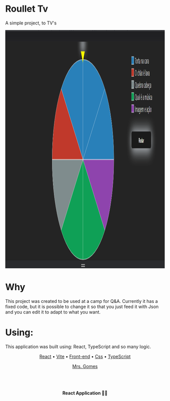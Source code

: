 # Roullet Tv
A simple project, to TV's

<img src="/src/assets/Roullete_pag.png" width="1000" height="500" style="zoom: 1.5">

# Why 

This project was created to be used at a camp for Q&A.
Currently it has a fixed code, but it is possible to change it so that you just feed it with Json and you can edit it to adapt to what you want.

# Using:
This application was built using: React, TypeScript and so many logic.

<p align="center">
 <a href="#">React</a> • 
 <a href="#">Vite</a> • 
 <a href="#">Front-end</a> • 
 <a href="#">Css</a> • 
 <a href="#">TypeScript</a> 
</p>

<p align="center">
  <a href="#autor">Mrs. Gomes</a>
</p>

<br/><br/>
<h4 align="center"> 
	 React Application 🚀🔥
</h4>
